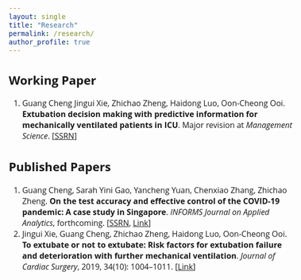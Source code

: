 ```yaml
---
layout: single
title: "Research"
permalink: /research/
author_profile: true
---
```


<style>
@import url('https://fonts.googleapis.com/css2?family=Open+Sans&display=swap');
</style>
<!-- <body style="font-family: sans-serif; font-size: 9pt;"> -->
<body style="font-family: Open Sans; font-style: light; font-size: 12pt;">



<h2>Working Paper</h2>
<ol style="margin-top: 0em; margin-bottom: 1.2em;">
	<li>Guang Cheng Jingui Xie, Zhichao Zheng, Haidong Luo, Oon-Cheong Ooi. <b>Extubation decision making with predictive information for mechanically ventilated patients in ICU</b>. Major revision at <i>Management Science</i>. [<a href="https://ssrn.com/abstract=3397530" target="_blank">SSRN</a>]</li>
</ol>

<h2>Published Papers</h2>
<ol style="margin-top: 0em; margin-bottom: 1.2em;">
	<li>Guang Cheng, Sarah Yini Gao, Yancheng Yuan, Chenxiao Zhang, Zhichao Zheng. <b>On the test accuracy and effective control of the COVID-19 pandemic: A case study in Singapore</b>. <i>INFORMS Journal on Applied Analytics</i>, forthcoming. [<a href="https://ssrn.com/abstract=3955828" target="_blank">SSRN</a>, <a href="https://pubsonline.informs.org/doi/abs/10.1287/inte.2022.1117" target="_blank">Link</a>]</li>
	<!--  -->
	<li>Jingui Xie, Guang Cheng, Zhichao Zheng, Haidong Luo, Oon-Cheong Ooi. <b>To extubate or not to extubate: Risk factors for extubation failure and deterioration with further mechanical ventilation</b>. <i>Journal of Cardiac Surgery</i>, 2019, 34(10): 1004–1011. [<a href="https://onlinelibrary.wiley.com/doi/abs/10.1111/jocs.14189" target="_blank">Link</a>]</li>
</ol>

</body>